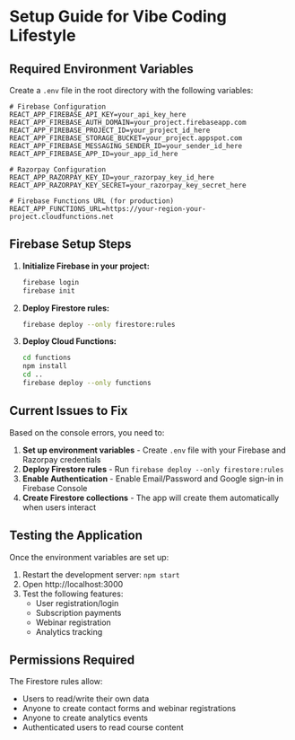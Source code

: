 # Setup Guide for Vibe Coding Lifestyle

## Required Environment Variables

Create a `.env` file in the root directory with the following variables:

```env
# Firebase Configuration
REACT_APP_FIREBASE_API_KEY=your_api_key_here
REACT_APP_FIREBASE_AUTH_DOMAIN=your_project.firebaseapp.com
REACT_APP_FIREBASE_PROJECT_ID=your_project_id_here
REACT_APP_FIREBASE_STORAGE_BUCKET=your_project.appspot.com
REACT_APP_FIREBASE_MESSAGING_SENDER_ID=your_sender_id_here
REACT_APP_FIREBASE_APP_ID=your_app_id_here

# Razorpay Configuration
REACT_APP_RAZORPAY_KEY_ID=your_razorpay_key_id_here
REACT_APP_RAZORPAY_KEY_SECRET=your_razorpay_key_secret_here

# Firebase Functions URL (for production)
REACT_APP_FUNCTIONS_URL=https://your-region-your-project.cloudfunctions.net
```

## Firebase Setup Steps

1. **Initialize Firebase in your project:**
   ```bash
   firebase login
   firebase init
   ```

2. **Deploy Firestore rules:**
   ```bash
   firebase deploy --only firestore:rules
   ```

3. **Deploy Cloud Functions:**
   ```bash
   cd functions
   npm install
   cd ..
   firebase deploy --only functions
   ```

## Current Issues to Fix

Based on the console errors, you need to:

1. **Set up environment variables** - Create `.env` file with your Firebase and Razorpay credentials
2. **Deploy Firestore rules** - Run `firebase deploy --only firestore:rules`
3. **Enable Authentication** - Enable Email/Password and Google sign-in in Firebase Console
4. **Create Firestore collections** - The app will create them automatically when users interact

## Testing the Application

Once the environment variables are set up:

1. Restart the development server: `npm start`
2. Open http://localhost:3000
3. Test the following features:
   - User registration/login
   - Subscription payments
   - Webinar registration
   - Analytics tracking

## Permissions Required

The Firestore rules allow:
- Users to read/write their own data
- Anyone to create contact forms and webinar registrations
- Anyone to create analytics events
- Authenticated users to read course content

